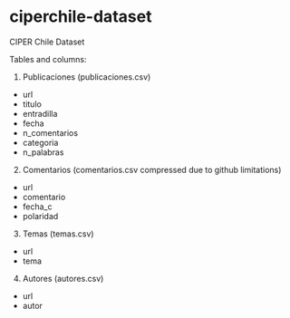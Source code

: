 # ciperchile-dataset
CIPER Chile Dataset

Tables and columns:

1) Publicaciones (publicaciones.csv) 
- url
- titulo
- entradilla
- fecha
- n_comentarios
- categoria
- n_palabras

2) Comentarios (comentarios.csv compressed due to github limitations)
- url
- comentario
- fecha_c
- polaridad

3) Temas (temas.csv)
- url
- tema

4) Autores (autores.csv)
- url
- autor
